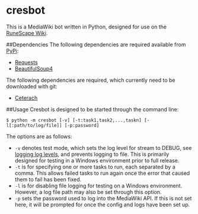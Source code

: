 cresbot
=======

This is a MediaWiki bot written in Python, designed for use on the [RuneScape Wiki](http://runescape.wikia.com/wiki/RuneScape_Wiki).

##Dependencies
The following dependencies are required available from [PyPi]():
* [Requests](https://pypi.python.org/pypi/requests)
* [BeautifulSoup4](https://pypi.python.org/pypi/beautifulsoup4/4.3.2)

The following dependencies are required, which currently need to be downloaded with git:
* [Ceterach](https://github.com/Riamse/ceterach)

##Usage
Cresbot is designed to be started through the command line:

```$ python -m cresbot [-v] [-t:task1,task2,...,taskn] [-l[:path/to/log/file]] [-p:password]```

The options are as follows:
* `-v` denotes test mode, which sets the log level for stream to DEBUG, see [logging log levels](), and prevents logging to file. This is primarily designed for testing in a Windows environment prior to full release.
* `-t` is for specifying one or more tasks to run, each separated by a comma. This allows failed tasks to run again once the error that caused them to fail has been fixed.
* `-l` is for disabling file logging for testing on a Windows environment. However, a log file path may also be set through this option.
* `-p` sets the password used to log into the MediaWiki API. If this is not set here, it will be prompted for once the config and logs have been set up.
